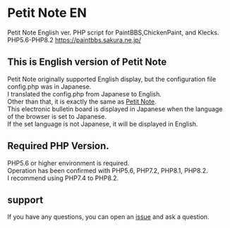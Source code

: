 # Petit Note EN

Petit Note English ver.
PHP script for PaintBBS,ChickenPaint, and Klecks.
PHP5.6-PHP8.2
https://paintbbs.sakura.ne.jp/

## This is English version of Petit Note

Petit Note originally supported English display, but the configuration file config.php was in Japanese.  
I translated the config.php from Japanese to English.  
Other than that, it is exactly the same as [Petit Note](https://github.com/satopian/Petit_Note/).  
This electronic bulletin board is displayed in Japanese when the language of the browser is set to Japanese.  
If the set language is not Japanese, it will be displayed in English.  

## Required PHP Version.
PHP5.6 or higher environment is required.  
Operation has been confirmed with PHP5.6, PHP7.2, PHP8.1, PHP8.2.  
I recommend using PHP7.4 to PHP8.2.  

## support
If you have any questions, you can open an [issue](https://github.com/satopian/Petit_Note_EN/issues) and ask a question.


